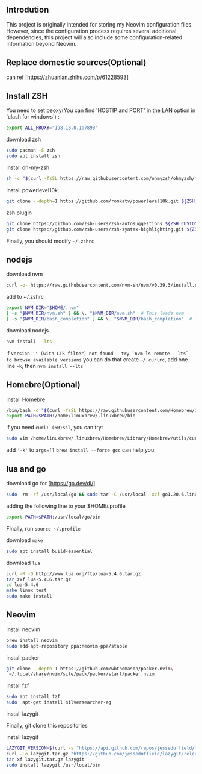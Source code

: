 ## Introdution
This project is originally intended for storing my Neovim configuration files. However, since the configuration process requires several additional dependencies, this project will also include some configuration-related information beyond Neovim.

## Replace domestic sources(Optional)
can ref [https://zhuanlan.zhihu.com/p/61228593]

## Install ZSH
You need to set peoxy(You can find 'HOSTIP and PORT' in the LAN option in 'clash for windows') :
```sh
export ALL_PROXY="198.18.0.1:7890"
```
download zsh
```sh
sudo pacman -S zsh
sudo apt install zsh
```

install oh-my-zsh
```sh
sh -c "$(curl -fsSL https://raw.githubusercontent.com/ohmyzsh/ohmyzsh/master/tools/install.sh)" 
```

install powerlevel10k
``` sh
git clone --depth=1 https://github.com/romkatv/powerlevel10k.git ${ZSH_CUSTOM:-$HOME/.oh-my-zsh/custom}/themes/powerlevel10k 
```

zsh plugin
```sh
git clone https://github.com/zsh-users/zsh-autosuggestions ${ZSH_CUSTOM:-~/.oh-my-zsh/custom}/plugins/zsh-autosuggestions
git clone https://github.com/zsh-users/zsh-syntax-highlighting.git ${ZSH_CUSTOM:-~/.oh-my-zsh/custom}/plugins/zsh-syntax-highlighting
```
Finally, you should modify `~/.zshrc`

## nodejs
download nvm 
```sh
curl -o- https://raw.githubusercontent.com/nvm-sh/nvm/v0.39.3/install.sh | bash
```
add to ~/.zshrc
``` sh
export NVM_DIR="$HOME/.nvm"
[ -s "$NVM_DIR/nvm.sh" ] && \. "$NVM_DIR/nvm.sh"  # This loads nvm
[ -s "$NVM_DIR/bash_completion" ] && \. "$NVM_DIR/bash_completion"  # This loads nvm bash_completion
```
download nodejs
```sh
nvm install --lts
```
if  ```Version '' (with LTS filter) not found - try `nvm ls-remote --lts` to browse available versions``` you can do that
create `~/.curlrc`, add one line `-k`, then `nvm install --lts`

## Homebre(Optional)
install Homebre
``` sh
/bin/bash -c "$(curl -fsSL https://raw.githubusercontent.com/Homebrew/install/HEAD/install.sh)" 
export PATH=$PATH:/home/linuxbrew/.linuxbrew/bin
```
if you need `curl: (60)ssl`, you can try:
```bash
sudo vim /home/linuxbrew/.linuxbrew/Homebrew/Library/Homebrew/utils/curl.rb
```
add `'-k'` to `args=[]`
`brew install --force gcc` can help you

## lua and go

download go for [https://go.dev/dl/]

```sh
sudo  rm -rf /usr/local/go && sudo tar -C /usr/local -xzf go1.20.6.linux-amd64.tar.gz
```
adding the following line to your $HOME/.profile
```sh
export PATH=$PATH:/usr/local/go/bin
```
Finally, run `source ~/.profile`

download `make`
```sh
sudo apt install build-essential
```
download `lua`
```sh
curl -R -O http://www.lua.org/ftp/lua-5.4.6.tar.gz
tar zxf lua-5.4.6.tar.gz
cd lua-5.4.6
make linux test
sudo make install
```

## Neovim

install neovim
``` sh
brew install neovim
sudo add-apt-repository ppa:neovim-ppa/stable
```

install packer
```sh
git clone --depth 1 https://github.com/wbthomason/packer.nvim\
 ~/.local/share/nvim/site/pack/packer/start/packer.nvim
```

install fzf
```sh
sudo apt install fzf
sudo  apt-get install silversearcher-ag
```

install lazygit

Finally, git clone this repositories

install lazygit
```sh 
LAZYGIT_VERSION=$(curl -s "https://api.github.com/repos/jesseduffield/lazygit/releases/latest" | grep -Po '"tag_name": "v\K[^"]*')
curl -Lo lazygit.tar.gz "https://github.com/jesseduffield/lazygit/releases/latest/download/lazygit_${LAZYGIT_VERSION}_Linux_x86_64.tar.gz"
tar xf lazygit.tar.gz lazygit
sudo install lazygit /usr/local/bin
```

